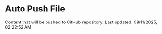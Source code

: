 # Auto Push File

Content that will be pushed to GitHub repository.
Last updated: 08/11/2025, 02:22:52 AM